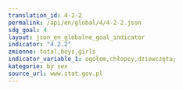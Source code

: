 ```yaml
---
translation_id: 4-2-2
permalink: /api/en/global/4/4-2-2.json
sdg_goal: 4
layout: json_en_globalne_goal_indicator
indicator: "4.2.2"
zmienne: total,boys,girls
indicator_variable_1: ogółem,chłopcy,dziewczęta;
kategorie: by sex
source_url: www.stat.gov.pl
---
```

